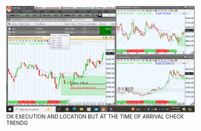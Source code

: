 ![](_attachments/Pasted%20image%2020240407075258.png)
OK EXECUTION AND LOCATION BUT AT THE TIME OF ARRIVAL CHECK TRENDG